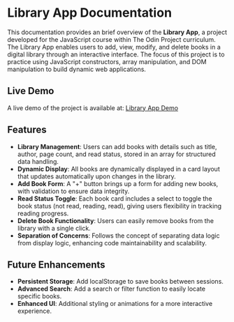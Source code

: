 # Library App Documentation

This documentation provides an brief overview of the **Library App**, a project developed for the JavaScript course within The Odin Project curriculum. The Library App enables users to add, view, modify, and delete books in a digital library through an interactive interface. The focus of this project is to practice using JavaScript constructors, array manipulation, and DOM manipulation to build dynamic web applications.

## Live Demo

A live demo of the project is available at: [Library App Demo](https://rsvinicius.github.io/library/)

## Features

- **Library Management**: Users can add books with details such as title, author, page count, and read status, stored in an array for structured data handling.
- **Dynamic Display**: All books are dynamically displayed in a card layout that updates automatically upon changes in the library.
- **Add Book Form**: A "+" button brings up a form for adding new books, with validation to ensure data integrity.
- **Read Status Toggle**: Each book card includes a select to toggle the book status (not read, reading, read), giving users flexibility in tracking reading progress.
- **Delete Book Functionality**: Users can easily remove books from the library with a single click.
- **Separation of Concerns**: Follows the concept of separating data logic from display logic, enhancing code maintainability and scalability.

## Future Enhancements

- **Persistent Storage**: Add localStorage to save books between sessions.
- **Advanced Search**: Add a search or filter function to easily locate specific books.
- **Enhanced UI**: Additional styling or animations for a more interactive experience.
